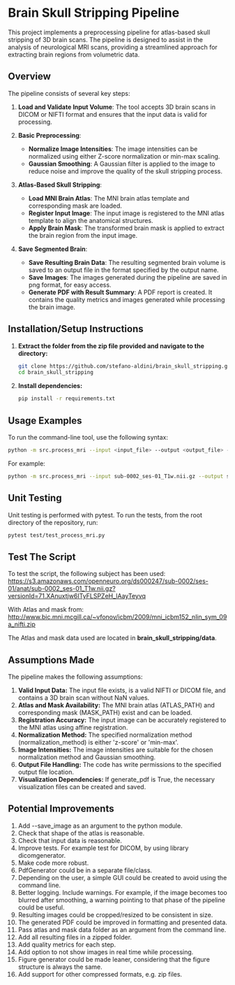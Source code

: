 # Brain Skull Stripping Pipeline

This project implements a preprocessing pipeline for atlas-based skull stripping of 3D brain scans. The pipeline is designed to assist in the analysis of neurological MRI scans, providing a streamlined approach for extracting brain regions from volumetric data.

## Overview

The pipeline consists of several key steps:

1.  **Load and Validate Input Volume**: The tool accepts 3D brain scans in DICOM or NIFTI format and ensures that the input data is valid for processing.

2.  **Basic Preprocessing**:
    *   **Normalize Image Intensities**: The image intensities can be normalized using either Z-score normalization or min-max scaling.
    *   **Gaussian Smoothing**: A Gaussian filter is applied to the image to reduce noise and improve the quality of the skull stripping process.

3.  **Atlas-Based Skull Stripping**:
    *   **Load MNI Brain Atlas**: The MNI brain atlas template and corresponding mask are loaded.
    *   **Register Input Image**: The input image is registered to the MNI atlas template to align the anatomical structures.
    *   **Apply Brain Mask**: The transformed brain mask is applied to extract the brain region from the input image.

4.  **Save Segmented Brain**:
    *   **Save Resulting Brain Data**: The resulting segmented brain volume is saved to an output file in the format specified by the output name.
    *   **Save Images**: The images generated during the pipeline are saved in png format, for easy access.
    *   **Generate PDF with Result Summary**: A PDF report is created. It contains the quality metrics and images generated while processing the brain image.

## Installation/Setup Instructions

1.  **Extract the folder from the zip file provided and navigate to the directory:**

    ```bash
    git clone https://github.com/stefano-aldini/brain_skull_stripping.git
    cd brain_skull_stripping
    ```


2.  **Install dependencies:**

    ```bash
    pip install -r requirements.txt
    ```

## Usage Examples

To run the command-line tool, use the following syntax:

```bash
python -m src.process_mri --input <input_file> --output <output_file> --sigma <smoothing_parameter> --normalization_method <normalization_method> --generate_pdf
```

For example:

```bash
python -m src.process_mri --input sub-0002_ses-01_T1w.nii.gz --output sub-0002_ses-0001_T1w_defaced_out.nii.gz --sigma 1.5 --normalization_method z-score --generate_pdf
```

## Unit Testing

Unit testing is performed with pytest. To run the tests, from the root directory of the repository, run:

```bash
pytest test/test_process_mri.py
```


## Test The Script

To test the script, the following subject has been used:
https://s3.amazonaws.com/openneuro.org/ds000247/sub-0002/ses-01/anat/sub-0002_ses-01_T1w.nii.gz?versionId=71.XAnuxtjw6ITyFLSPZeH_lAayTeyvq

With Atlas and mask from:
http://www.bic.mni.mcgill.ca/~vfonov/icbm/2009/mni_icbm152_nlin_sym_09a_nifti.zip

The Atlas and mask data used are located in __brain_skull_stripping/data__.

## Assumptions Made

The pipeline makes the following assumptions:

1. **Valid Input Data:** The input file exists, is a valid NIFTI or DICOM file, and contains a 3D brain scan without NaN values.
2. **Atlas and Mask Availability:** The MNI brain atlas (ATLAS_PATH) and corresponding mask (MASK_PATH) exist and can be loaded.
3. **Registration Accuracy:** The input image can be accurately registered to the MNI atlas using affine registration.
4. **Normalization Method:** The specified normalization method (normalization_method) is either 'z-score' or 'min-max'.
5. **Image Intensities:** The image intensities are suitable for the chosen normalization method and Gaussian smoothing.
6. **Output File Handling:** The code has write permissions to the specified output file location.
7. **Visualization Dependencies:** If generate_pdf is True, the necessary visualization files can be created and saved.

## Potential Improvements

1. Add --save_image as an argument to the python module.
2. Check that shape of the atlas is reasonable.
3. Check that input data is reasonable.
4. Improve tests. For example test for DICOM, by using library dicomgenerator.
5. Make code more robust.
6. PdfGenerator could be in a separate file/class.
7. Depending on the user, a simple GUI could be created to avoid using the command line.
8. Better logging. Include warnings. For example, if the image becomes too blurred after smoothing, a warning pointing to that phase of the pipeline could be useful.
9. Resulting images could be cropped/resized to be consistent in size.
10. The generated PDF could be improved in formatting and presented data.
11. Pass atlas and mask data folder as an argument from the command line.
12. Add all resulting files in a zipped folder.
13. Add quality metrics for each step.
14. Add option to not show images in real time while processing.
15. Figure generator could be made leaner, considering that the figure structure is always the same.
16. Add support for other compressed formats, e.g. zip files.